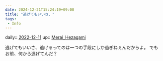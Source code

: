 ```yaml
---
date: 2024-12-21T15:24:19+09:00
title: "逃げてもいいさ、"
tags:
 - Info
---
```


daily:: [2022-12-11](/Daily_Note/2022-12-11.md)
up:: [Merai_Hezagami](../Bar/Novel/Nacaria/Merai_Hezagami.md)

逃げてもいいさ、逃げるってのは一つの手段にしか過ぎねぇんだからよ。
でもお前、何から逃げてんだ？